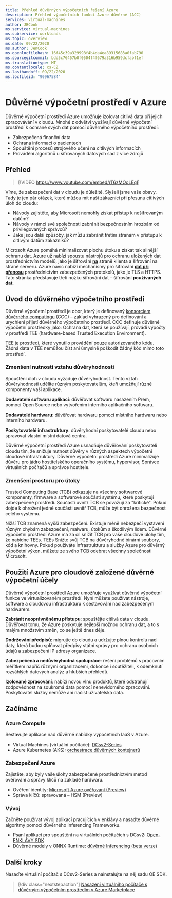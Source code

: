 ```yaml
---
title: Přehled důvěrných výpočetních řešení Azure
description: Přehled výpočetních funkcí Azure důvěrné (ACC)
services: virtual-machines
author: JBCook
ms.service: virtual-machines
ms.subservice: workloads
ms.topic: overview
ms.date: 09/22/2020
ms.author: JenCook
ms.openlocfilehash: 16f45c39a329998f4b4da4ea89315683a0fab790
ms.sourcegitcommit: bdd5c76457b0f0504f4f679a316b959dcfabf1ef
ms.translationtype: MT
ms.contentlocale: cs-CZ
ms.lasthandoff: 09/22/2020
ms.locfileid: "90967584"
---
```

# <a name="confidential-computing-on-azure"></a>Důvěrné výpočetní prostředí v Azure

Důvěrné výpočetní prostředí Azure umožňuje izolovat citlivá data při jejich zpracovávání v cloudu. Mnohé z odvětví využívají důvěrné výpočetní prostředí k ochraně svých dat pomocí důvěrného výpočetního prostředí:

- Zabezpečená finanční data
- Ochrana informací o pacientech
- Spouštění procesů strojového učení na citlivých informacích
- Provádění algoritmů u šifrovaných datových sad z více zdrojů


## <a name="overview"></a>Přehled
<p><p>


> [!VIDEO https://www.youtube.com/embed/rT6zMOoLEqI]

Víme, že zabezpečení dat v cloudu je důležité. Slyšeli jsme vaše obavy. Tady je jen pár otázek, které můžou mít naši zákazníci při přesunu citlivých úloh do cloudu: 

- Návody zajistěte, aby Microsoft nemohly získat přístup k nešifrovaným datům?
- Návody v rámci své společnosti zabránit bezpečnostním hrozbám od privilegovaných správců?
- Jaké jsou další způsoby, jak můžu zabránit třetím stranám v přístupu k citlivým datům zákazníků?

Microsoft Azure pomáhá minimalizovat plochu útoku a získat tak silnější ochranu dat. Azure už nabízí spoustu nástrojů pro ochranu uložených dat prostřednictvím modelů, jako je šifrování [**na**](../security/fundamentals/encryption-atrest.md) straně klienta a šifrování na straně serveru. Azure navíc nabízí mechanismy pro šifrování [**dat při přenosu**](../security/fundamentals/data-encryption-best-practices.md#protect-data-in-transit) prostřednictvím zabezpečených protokolů, jako je TLS a HTTPS. Tato stránka představuje třetí nožku šifrování dat – šifrování **používaných dat**.

## <a name="introduction-to-confidential-computing"></a>Úvod do důvěrného výpočetního prostředí 

Důvěrné výpočetní prostředí je obor, který je definovaný [konsorciem důvěrného computingu](https://confidentialcomputing.io/) (CCC) – základ vyhrazený pro definování a urychlení přijetí důvěrného výpočetního prostředí. CCC definuje důvěrné výpočetní prostředky jako: Ochrana dat, která se používají, provádí výpočty v prostředí TEE (hardware-based Trusted Execution Environment).

TEE je prostředí, které vynutilo provádění pouze autorizovaného kódu. Žádná data v TEE nemůžou číst ani úmyslně poškodit žádný kód mimo toto prostředí. 

### <a name="lessen-the-need-for-trust"></a>Zmenšení nutnosti vztahu důvěryhodnosti
Spouštění úloh v cloudu vyžaduje důvěryhodnost. Tento vztah důvěryhodnosti udělíte různým poskytovatelům, kteří umožňují různé komponenty vaší aplikace.


**Dodavatelé softwaru aplikací**: důvěřovat softwaru nasazením Prem, pomocí Open Source nebo vytvořením interního aplikačního softwaru.

**Dodavatelé hardwaru**: důvěřovat hardwaru pomocí místního hardwaru nebo interního hardwaru. 

**Poskytovatelé infrastruktury**: důvěryhodní poskytovatelé cloudu nebo spravovat vlastní místní datová centra.


Důvěrné výpočetní prostředí Azure usnadňuje důvěřování poskytovateli cloudu tím, že snižuje nutnost důvěry v různých aspektech výpočetní cloudové infrastruktury. Důvěrné výpočetní prostředí Azure minimalizuje důvěru pro jádro hostitelského operačního systému, hypervisor, Správce virtuálních počítačů a správce hostitele.

### <a name="reducing-the-attack-surface"></a>Zmenšení prostoru pro útoky
Trusted Computing Base (TCB) odkazuje na všechny softwarové komponenty, firmware a softwarové součásti systému, které poskytují zabezpečené prostředí. Součásti uvnitř TCB se považují za "kritické". Pokud dojde k ohrožení jedné součásti uvnitř TCB, může být ohrožena bezpečnost celého systému. 

Nižší TCB znamená vyšší zabezpečení. Existuje méně nebezpečí vystavení různým chybám zabezpečení, malwaru, útokům a škodlivým lidem. Důvěrné výpočetní prostředí Azure má za cíl snížit TCB pro vaše cloudové úlohy tím, že nabídne TEEs. TEEs Snižte svůj TCB na důvěryhodné binární soubory, kód a knihovny. Pokud používáte infrastrukturu a služby Azure pro důvěrný výpočetní výkon, můžete ze svého TCB odebrat všechny společnosti Microsoft.


## <a name="using-azure-for-cloud-based-confidential-computing"></a>Použití Azure pro cloudově založené důvěrné výpočetní účely <a id="cc-on-azure"></a>

Důvěrné výpočetní prostředí Azure umožňuje využívat důvěrné výpočetní funkce ve virtualizovaném prostředí. Nyní můžete používat nástroje, software a cloudovou infrastrukturu k sestavování nad zabezpečeným hardwarem.  

**Zabránit neoprávněnému přístupu**: spouštějte citlivá data v cloudu. Důvěřovat tomu, že Azure poskytuje nejlepší možnou ochranu dat, a to s malým množstvím změn, co se ještě dnes děje.

**Dodržování předpisů**: migrujte do cloudu a udržujte plnou kontrolu nad daty, která budou splňovat předpisy státní správy pro ochranu osobních údajů a zabezpečení IP adresy organizace.

**Zabezpečená a nedůvěryhodná spolupráce**: řešení problémů s pracovním měřítkem napříč různými organizacemi, dokonce i soutěžiteli, k odemknutí rozsáhlých datových analýz a hlubších přehledů.

**Izolované zpracování**: nabízí novou vlnu produktů, které odstraňují zodpovědnost na soukromá data pomocí nenevidomého zpracování. Poskytovatel služby nemůže ani načíst uživatelská data. 

## <a name="get-started"></a>Začínáme
### <a name="azure-compute"></a>Azure Compute
Sestavujte aplikace nad důvěrné nabídky výpočetních IaaS v Azure.
- Virtual Machines (virtuální počítače): [DCsv2-Series](confidential-computing-enclaves.md)
- Azure Kubernetes (AKS): [orchestrace důvěrných kontejnerů](confidential-nodes-aks-overview.md)

### <a name="azure-security"></a>Zabezpečení Azure 
Zajistěte, aby byly vaše úlohy zabezpečené prostřednictvím metod ověřování a správy klíčů na základě hardwaru. 
- Ověření identity: [Microsoft Azure ověřování (Preview)](https://docs.microsoft.com/azure/attestation/overview)
- Správa klíčů: spravovaná – HSM (Preview)

### <a name="develop"></a>Vývoj
Začněte používat vývoj aplikací pracujících v enklávy a nasaďte důvěrné algoritmy pomocí důvěrného Inferencing Frameworku.
- Psaní aplikací pro spouštění na virtuálních počítačích s DCsv2: [Open-ENKLÁVY SDK](https://github.com/openenclave/openenclave)
- Důvěrné modely v ONNX Runtime: [důvěrné Inferencing (beta verze)](https://aka.ms/confidentialinference)

## <a name="next-steps"></a>Další kroky

Nasaďte virtuální počítač s DCsv2-Series a nainstalujte na něj sadu OE SDK.

> [!div class="nextstepaction"]
> [Nasazení virtuálního počítače s důvěrným výpočetním prostředím v Azure Marketplace](quick-create-marketplace.md)
